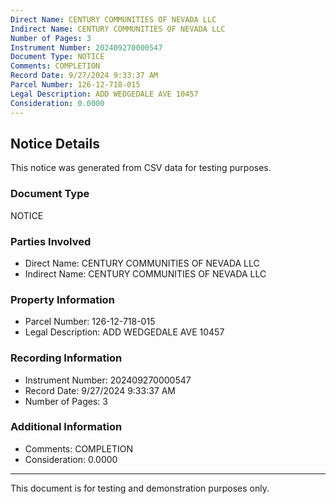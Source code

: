 ```yaml
---
Direct Name: CENTURY COMMUNITIES OF NEVADA LLC
Indirect Name: CENTURY COMMUNITIES OF NEVADA LLC
Number of Pages: 3
Instrument Number: 202409270000547
Document Type: NOTICE
Comments: COMPLETION
Record Date: 9/27/2024 9:33:37 AM
Parcel Number: 126-12-718-015
Legal Description: ADD WEDGEDALE AVE 10457
Consideration: 0.0000
---
```


## Notice Details

This notice was generated from CSV data for testing purposes.

### Document Type
NOTICE

### Parties Involved
- Direct Name: CENTURY COMMUNITIES OF NEVADA LLC
- Indirect Name: CENTURY COMMUNITIES OF NEVADA LLC

### Property Information
- Parcel Number: 126-12-718-015
- Legal Description: ADD WEDGEDALE AVE 10457

### Recording Information
- Instrument Number: 202409270000547
- Record Date: 9/27/2024 9:33:37 AM
- Number of Pages: 3

### Additional Information
- Comments: COMPLETION
- Consideration: 0.0000

---

This document is for testing and demonstration purposes only.

